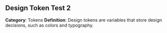 ## Design Token Test 2
**Category**: Tokens
**Definition**: Design tokens are variables that store design decisions, such as colors and typography.
